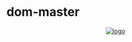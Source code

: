 # dom-master

<p align="center">
<a href="https://github.com/darkxseed/dom-master"><img src="https://drive.google.com/file/d/1qjJlfqHNgvFREJuWZ9m97l6PTtniggpK/view?usp=share_link" alt="logo"></a>

</p>
